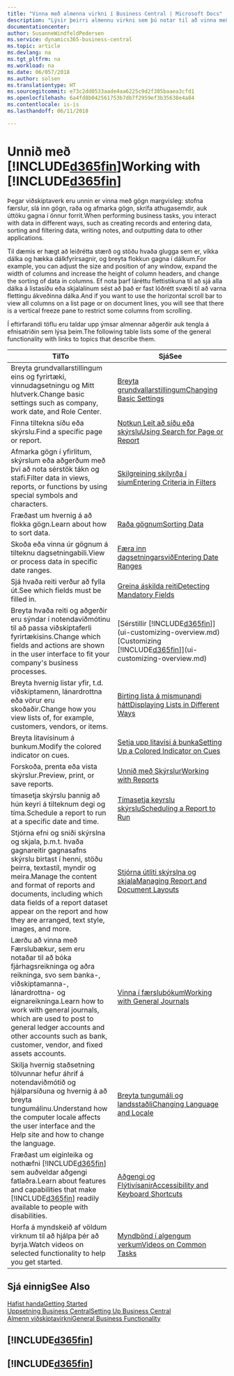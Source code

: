```yaml
---
title: "Vinna með almenna virkni í Business Central | Microsoft Docs"
description: "Lýsir þeirri almennu virkni sem þú notar til að vinna með gögn í Business Central, eins og t.d. að færa inn gildi, raða gögnum og breyta yfirliti."
documentationcenter: 
author: SusanneWindfeldPedersen
ms.service: dynamics365-business-central
ms.topic: article
ms.devlang: na
ms.tgt_pltfrm: na
ms.workload: na
ms.date: 06/057/2018
ms.author: solsen
ms.translationtype: HT
ms.sourcegitcommit: e73c2dd0533aade4aa6225c9d2f385baaea3cfd1
ms.openlocfilehash: 6a4fd8b042561753b7db7f2959ef3b35638e4a84
ms.contentlocale: is-is
ms.lasthandoff: 06/11/2018

---
```

# <a name="working-with-included365finincludesd365finmdmd"></a><span data-ttu-id="a65c9-103">Unnið með [!INCLUDE[d365fin](includes/d365fin_md.md)]</span><span class="sxs-lookup"><span data-stu-id="a65c9-103">Working with [!INCLUDE[d365fin](includes/d365fin_md.md)]</span></span>
<span data-ttu-id="a65c9-104">Þegar viðskiptaverk eru unnin er vinna með gögn margvísleg: stofna færslur, slá inn gögn, raða og afmarka gögn, skrifa athugasemdir, auk úttöku gagna í önnur forrit.</span><span class="sxs-lookup"><span data-stu-id="a65c9-104">When performing business tasks, you interact with data in different ways, such as creating records and entering data, sorting and filtering data, writing notes, and outputting data to other applications.</span></span>

<span data-ttu-id="a65c9-105">Til dæmis er hægt að leiðrétta stærð og stöðu hvaða glugga sem er, víkka dálka og hækka dálkfyrirsagnir, og breyta flokkun gagna í dálkum.</span><span class="sxs-lookup"><span data-stu-id="a65c9-105">For example, you can adjust the size and position of any window, expand the width of columns and increase the height of column headers, and change the sorting of data in columns.</span></span> <span data-ttu-id="a65c9-106">Ef nota þarf láréttu flettistikuna til að sjá alla dálka á listasíðu eða skjalalínum sést að það er fast lóðrétt svæði til að varna flettingu ákveðinna dálka.</span><span class="sxs-lookup"><span data-stu-id="a65c9-106">And if you want to use the horizontal scroll bar to view all columns on a list page or on document lines, you will see that there is a vertical freeze pane to restrict some columns from scrolling.</span></span>

<span data-ttu-id="a65c9-107">Í eftirfarandi töflu eru taldar upp ýmsar almennar aðgerðir auk tengla á efnisatriðin sem lýsa þeim.</span><span class="sxs-lookup"><span data-stu-id="a65c9-107">The following table lists some of the general functionality with links to topics that describe them.</span></span>

| <span data-ttu-id="a65c9-108">Til</span><span class="sxs-lookup"><span data-stu-id="a65c9-108">To</span></span> | <span data-ttu-id="a65c9-109">Sjá</span><span class="sxs-lookup"><span data-stu-id="a65c9-109">See</span></span> |
| --- | --- |
| <span data-ttu-id="a65c9-110">Breyta grundvallarstillingum eins og fyrirtæki, vinnudagsetningu og Mitt hlutverk.</span><span class="sxs-lookup"><span data-stu-id="a65c9-110">Change basic settings such as company, work date, and Role Center.</span></span> |[<span data-ttu-id="a65c9-111">Breyta grundvallarstillingum</span><span class="sxs-lookup"><span data-stu-id="a65c9-111">Changing Basic Settings</span></span>](ui-change-basic-settings.md) |
| <span data-ttu-id="a65c9-112">Finna tiltekna síðu eða skýrslu.</span><span class="sxs-lookup"><span data-stu-id="a65c9-112">Find a specific page or report.</span></span> |[<span data-ttu-id="a65c9-113">Notkun Leit að síðu eða skýrslu</span><span class="sxs-lookup"><span data-stu-id="a65c9-113">Using Search for Page or Report</span></span>](ui-search.md) |
| <span data-ttu-id="a65c9-114">Afmarka gögn í yfirlitum, skýrslum eða aðgerðum með því að nota sérstök tákn og stafi.</span><span class="sxs-lookup"><span data-stu-id="a65c9-114">Filter data in views, reports, or functions by using special symbols and characters.</span></span> |[<span data-ttu-id="a65c9-115">Skilgreining skilyrða í síum</span><span class="sxs-lookup"><span data-stu-id="a65c9-115">Entering Criteria in Filters</span></span>](ui-enter-criteria-filters.md) |
| <span data-ttu-id="a65c9-116">Fræðast um hvernig á að flokka gögn.</span><span class="sxs-lookup"><span data-stu-id="a65c9-116">Learn about how to sort data.</span></span> |[<span data-ttu-id="a65c9-117">Raða gögnum</span><span class="sxs-lookup"><span data-stu-id="a65c9-117">Sorting Data</span></span>](ui-sorting.md) |
| <span data-ttu-id="a65c9-118">Skoða eða vinna úr gögnum á tilteknu dagsetningabili.</span><span class="sxs-lookup"><span data-stu-id="a65c9-118">View or process data in specific date ranges.</span></span> |[<span data-ttu-id="a65c9-119">Færa inn dagsetningarsvið</span><span class="sxs-lookup"><span data-stu-id="a65c9-119">Entering Date Ranges</span></span>](ui-enter-date-ranges.md) |
| <span data-ttu-id="a65c9-120">Sjá hvaða reiti verður að fylla út.</span><span class="sxs-lookup"><span data-stu-id="a65c9-120">See which fields must be filled in.</span></span> |[<span data-ttu-id="a65c9-121">Greina áskilda reiti</span><span class="sxs-lookup"><span data-stu-id="a65c9-121">Detecting Mandatory Fields</span></span>](ui-mandatory-fields.md) |
| <span data-ttu-id="a65c9-122">Breyta hvaða reiti og aðgerðir eru sýndar í notendaviðmótinu til að passa viðskiptaferli fyrirtækisins.</span><span class="sxs-lookup"><span data-stu-id="a65c9-122">Change which fields and actions are shown in the user interface to fit your company's business processes.</span></span> |<span data-ttu-id="a65c9-123">[Sérstillir [!INCLUDE[d365fin](includes/d365fin_md.md)]](ui-customizing-overview.md)</span><span class="sxs-lookup"><span data-stu-id="a65c9-123">[Customizing [!INCLUDE[d365fin](includes/d365fin_md.md)]](ui-customizing-overview.md)</span></span> |
| <span data-ttu-id="a65c9-124">Breyta hvernig listar yfir, t.d. viðskiptamenn, lánardrottna eða vörur eru skoðaðir.</span><span class="sxs-lookup"><span data-stu-id="a65c9-124">Change how you view lists of, for example, customers, vendors, or items.</span></span> |[<span data-ttu-id="a65c9-125">Birting lista á mismunandi hátt</span><span class="sxs-lookup"><span data-stu-id="a65c9-125">Displaying Lists in Different Ways</span></span>](across-display-lists-different-views.md) |
| <span data-ttu-id="a65c9-126">Breyta litavísinum á bunkum.</span><span class="sxs-lookup"><span data-stu-id="a65c9-126">Modify the colored indicator on cues.</span></span> |[<span data-ttu-id="a65c9-127">Setja upp litavísi á bunka</span><span class="sxs-lookup"><span data-stu-id="a65c9-127">Setting Up a Colored Indicator on Cues</span></span>](ui-how-setup-colored-indicator-cues.md) |
|<span data-ttu-id="a65c9-128">Forskoða, prenta eða vista skýrslur.</span><span class="sxs-lookup"><span data-stu-id="a65c9-128">Preview, print, or save reports.</span></span>|[<span data-ttu-id="a65c9-129">Unnið með Skýrslur</span><span class="sxs-lookup"><span data-stu-id="a65c9-129">Working with Reports</span></span>](ui-work-report.md)|
| <span data-ttu-id="a65c9-130">tímasetja skýrslu þannig að hún keyri á tilteknum degi og tíma.</span><span class="sxs-lookup"><span data-stu-id="a65c9-130">Schedule a report to run at a specific date and time.</span></span> |[<span data-ttu-id="a65c9-131">Tímasetja keyrslu skýrslu</span><span class="sxs-lookup"><span data-stu-id="a65c9-131">Scheduling a Report to Run</span></span>](ui-work-report.md#ScheduleReport) |
| <span data-ttu-id="a65c9-132">Stjórna efni og sniði skýrslna og skjala, þ.m.t. hvaða gagnareitir gagnasafns skýrslu birtast í henni, stöðu þeirra, textastíl, myndir og meira.</span><span class="sxs-lookup"><span data-stu-id="a65c9-132">Manage the content and format of reports and documents, including which data fields of a report dataset appear on the report and how they are arranged, text style, images, and more.</span></span>|[<span data-ttu-id="a65c9-133">Stjórna útliti skýrslna og skjala</span><span class="sxs-lookup"><span data-stu-id="a65c9-133">Managing Report and Document Layouts</span></span>](ui-manage-report-layouts.md) |
| <span data-ttu-id="a65c9-134">Lærðu að vinna með Færslubækur, sem eru notaðar til að bóka fjárhagsreikninga og aðra reikninga, svo sem banka-, viðskiptamanna-, lánardrottna- og eignareikninga.</span><span class="sxs-lookup"><span data-stu-id="a65c9-134">Learn how to work with general journals, which are used to post to general ledger accounts and other accounts such as bank, customer, vendor, and fixed assets accounts.</span></span> |[<span data-ttu-id="a65c9-135">Vinna í færslubókum</span><span class="sxs-lookup"><span data-stu-id="a65c9-135">Working with General Journals</span></span>](ui-work-general-journals.md) |
|<span data-ttu-id="a65c9-136">Skilja hvernig staðsetning tölvunnar hefur áhrif á notendaviðmótið og hjálparsíðuna og hvernig á að breyta tungumálinu.</span><span class="sxs-lookup"><span data-stu-id="a65c9-136">Understand how the computer locale affects the user interface and the Help site and how to change the language.</span></span>|[<span data-ttu-id="a65c9-137">Breyta tungumáli og landsstaðli</span><span class="sxs-lookup"><span data-stu-id="a65c9-137">Changing Language and Locale</span></span>](about-locale-language.md)|
|<span data-ttu-id="a65c9-138">Fræðast um eiginleika og nothæfni [!INCLUDE[d365fin](includes/d365fin_md.md)] sem auðveldar aðgengi fatlaðra.</span><span class="sxs-lookup"><span data-stu-id="a65c9-138">Learn about features and capabilities that make [!INCLUDE[d365fin](includes/d365fin_md.md)] readily available to people with disabilities.</span></span>|[<span data-ttu-id="a65c9-139">Aðgengi og Flýtivísanir</span><span class="sxs-lookup"><span data-stu-id="a65c9-139">Accessibility and Keyboard Shortcuts</span></span>](ui-accessibility.md)|
|<span data-ttu-id="a65c9-140">Horfa á myndskeið af völdum virknum til að hjálpa þér að byrja.</span><span class="sxs-lookup"><span data-stu-id="a65c9-140">Watch videos on selected functionality to help you get started.</span></span>|[<span data-ttu-id="a65c9-141">Myndbönd í algengum verkum</span><span class="sxs-lookup"><span data-stu-id="a65c9-141">Videos on Common Tasks</span></span>](across-videos.md)|  

## <a name="see-also"></a><span data-ttu-id="a65c9-142">Sjá einnig</span><span class="sxs-lookup"><span data-stu-id="a65c9-142">See Also</span></span>
[<span data-ttu-id="a65c9-143">Hafist handa</span><span class="sxs-lookup"><span data-stu-id="a65c9-143">Getting Started</span></span>](product-get-started.md)  
[<span data-ttu-id="a65c9-144">Uppsetning Business Central</span><span class="sxs-lookup"><span data-stu-id="a65c9-144">Setting Up Business Central</span></span>](setup.md)  
[<span data-ttu-id="a65c9-145">Almenn viðskiptavirkni</span><span class="sxs-lookup"><span data-stu-id="a65c9-145">General Business Functionality</span></span>](ui-across-business-areas.md)  

## [!INCLUDE[d365fin](includes/free_trial_md.md)]  
## [!INCLUDE[d365fin](includes/training_link_md.md)]

